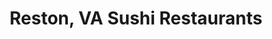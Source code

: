 ---
layout: city
title: Reston, VA Sushi Restaurants
permalink: /virginia/reston/
stateAbbr: VA
stateName: Virginia
cityName: Reston
---